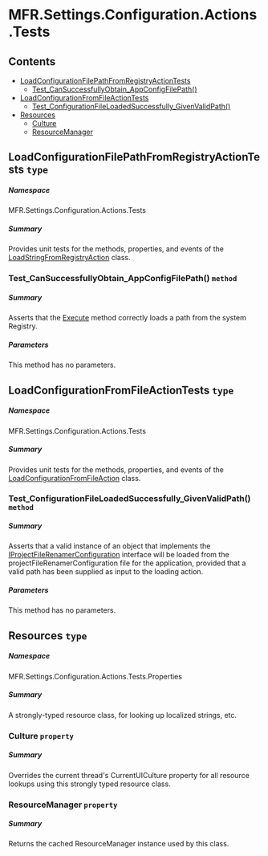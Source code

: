 <a name='assembly'></a>
# MFR.Settings.Configuration.Actions.Tests

## Contents

- [LoadConfigurationFilePathFromRegistryActionTests](#T-MFR-Settings-Configuration-Actions-Tests-LoadConfigurationFilePathFromRegistryActionTests 'MFR.Settings.Configuration.Actions.Tests.LoadConfigurationFilePathFromRegistryActionTests')
  - [Test_CanSuccessfullyObtain_AppConfigFilePath()](#M-MFR-Settings-Configuration-Actions-Tests-LoadConfigurationFilePathFromRegistryActionTests-Test_CanSuccessfullyObtain_AppConfigFilePath 'MFR.Settings.Configuration.Actions.Tests.LoadConfigurationFilePathFromRegistryActionTests.Test_CanSuccessfullyObtain_AppConfigFilePath')
- [LoadConfigurationFromFileActionTests](#T-MFR-Settings-Configuration-Actions-Tests-LoadConfigurationFromFileActionTests 'MFR.Settings.Configuration.Actions.Tests.LoadConfigurationFromFileActionTests')
  - [Test_ConfigurationFileLoadedSuccessfully_GivenValidPath()](#M-MFR-Settings-Configuration-Actions-Tests-LoadConfigurationFromFileActionTests-Test_ConfigurationFileLoadedSuccessfully_GivenValidPath 'MFR.Settings.Configuration.Actions.Tests.LoadConfigurationFromFileActionTests.Test_ConfigurationFileLoadedSuccessfully_GivenValidPath')
- [Resources](#T-MFR-Settings-Configuration-Actions-Tests-Properties-Resources 'MFR.Settings.Configuration.Actions.Tests.Properties.Resources')
  - [Culture](#P-MFR-Settings-Configuration-Actions-Tests-Properties-Resources-Culture 'MFR.Settings.Configuration.Actions.Tests.Properties.Resources.Culture')
  - [ResourceManager](#P-MFR-Settings-Configuration-Actions-Tests-Properties-Resources-ResourceManager 'MFR.Settings.Configuration.Actions.Tests.Properties.Resources.ResourceManager')

<a name='T-MFR-Settings-Configuration-Actions-Tests-LoadConfigurationFilePathFromRegistryActionTests'></a>
## LoadConfigurationFilePathFromRegistryActionTests `type`

##### Namespace

MFR.Settings.Configuration.Actions.Tests

##### Summary

Provides unit tests for the methods, properties, and events of the
[LoadStringFromRegistryAction](#T-MFR-LoadStringFromRegistryAction 'MFR.LoadStringFromRegistryAction')
class.

<a name='M-MFR-Settings-Configuration-Actions-Tests-LoadConfigurationFilePathFromRegistryActionTests-Test_CanSuccessfullyObtain_AppConfigFilePath'></a>
### Test_CanSuccessfullyObtain_AppConfigFilePath() `method`

##### Summary

Asserts that the
[Execute](#M-MFR-LoadStringFromRegistryAction-Execute 'MFR.LoadStringFromRegistryAction.Execute')
method
correctly loads a path from the system Registry.

##### Parameters

This method has no parameters.

<a name='T-MFR-Settings-Configuration-Actions-Tests-LoadConfigurationFromFileActionTests'></a>
## LoadConfigurationFromFileActionTests `type`

##### Namespace

MFR.Settings.Configuration.Actions.Tests

##### Summary

Provides unit tests for the methods, properties, and events of the
[LoadConfigurationFromFileAction](#T-MFR-LoadConfigurationFromFileAction 'MFR.LoadConfigurationFromFileAction')
class.

<a name='M-MFR-Settings-Configuration-Actions-Tests-LoadConfigurationFromFileActionTests-Test_ConfigurationFileLoadedSuccessfully_GivenValidPath'></a>
### Test_ConfigurationFileLoadedSuccessfully_GivenValidPath() `method`

##### Summary

Asserts that a valid instance of an object that implements the
[IProjectFileRenamerConfiguration](#T-MFR-Settings-Configuration-Interfaces-IProjectFileRenamerConfiguration 'MFR.Settings.Configuration.Interfaces.IProjectFileRenamerConfiguration')
interface will be loaded from
the projectFileRenamerConfiguration file for the application, provided that a valid
path has been supplied as input to the loading action.

##### Parameters

This method has no parameters.

<a name='T-MFR-Settings-Configuration-Actions-Tests-Properties-Resources'></a>
## Resources `type`

##### Namespace

MFR.Settings.Configuration.Actions.Tests.Properties

##### Summary

A strongly-typed resource class, for looking up localized strings, etc.

<a name='P-MFR-Settings-Configuration-Actions-Tests-Properties-Resources-Culture'></a>
### Culture `property`

##### Summary

Overrides the current thread's CurrentUICulture property for all
  resource lookups using this strongly typed resource class.

<a name='P-MFR-Settings-Configuration-Actions-Tests-Properties-Resources-ResourceManager'></a>
### ResourceManager `property`

##### Summary

Returns the cached ResourceManager instance used by this class.

